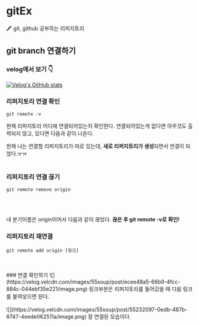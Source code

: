 # gitEx
🖍 git, github 공부하는 리퍼지토리

## git branch 연결하기
### velog에서 보기 👇
[![Velog's GitHub stats](https://velog-readme-stats.vercel.app/api?name=55soup&slug=git-리퍼지토리-재연결)](https://github.com/eungyeole/velog-readme-stats)

### 리퍼지토리 연결 확인
```git
git remote -v
```  

현재 리퍼지토리 어디에 연결되어있는지 확인한다.
연결되어있는게 없다면 아무것도 출력되지 않고,
있다면 다음과 같이 나온다.

현재 나는 연결할 리퍼지토리가 따로 있는데, **새로 리퍼지토리가 생성**되면서 연결이 되었다.ㅠㅠ
<br>
<br>
### 리퍼지토리 연결 끊기
```git
git remote remove origin
```
<br>
<br>

내 분기이름은 origin이어서 다음과 같이 끊었다. 
**끊은 후 git remote -v로 확인!**


### 리퍼지토리 재연결
```git
git remote add origin [링크]
```  
<br>
<br>
### 연결 확인하기
![](https://velog.velcdn.com/images/55soup/post/ecee48a5-66b9-4fcc-884c-044ebf35e221/image.png)  
링크부분은 리퍼지토리를 들어갔을 때 다음 링크를 붙여넣으면 된다.  
<br>
<br>
![](https://velog.velcdn.com/images/55soup/post/55232097-0edb-487b-8747-4eede062511a/image.png)  
잘 연결된 모습이다.





